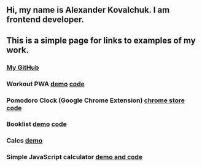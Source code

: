 ## Hi, my name is Alexander Kovalchuk. I am frontend developer.
## This is a simple page for links to examples of my work.
### [My GitHub](https://github.com/kopchikovich)

### Workout PWA [demo](https://my-awesome-workout-diary.web.app/) [code](https://github.com/kopchikovich/workout)

### Pomodoro Clock (Google Chrome Extension) [chrome store](https://chrome.google.com/webstore/detail/pomodoro-clock/pfbgmmjloigajfgnfmgmdbafaedpmlml) [code](https://github.com/kopchikovich/pomodoro-chrome-extension)

### Booklist [demo](https://kopchikovich.github.io/booklist/) [code](https://github.com/kopchikovich/booklist)

### Calcs [demo](https://kopchikovich.github.io/calc-maker/)

### Simple JavaScript calculator [demo and code](https://codepen.io/kopchikovich/full/RwNOYKX)
